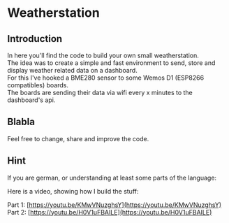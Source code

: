 # Weatherstation

## Introduction

In here you'll find the code to build your own small weatherstation.  
The idea was to create a simple and fast environment to send, store and display weather related data on a dashboard.  
For this I've hooked a BME280 sensor to some Wemos D1 (ESP8266 compatibles) boards.  
The boards are sending their data via wifi every x minutes to the dashboard's api.


## Blabla

Feel free to change, share and improve the code. 

## Hint

If you are german, or understanding at least some parts of the language:

Here is a video, showing how I build the stuff:

Part 1: [https://youtu.be/KMwVNuzghsY](https://youtu.be/KMwVNuzghsY)
Part 2: [https://youtu.be/H0V1uFBAILE](https://youtu.be/H0V1uFBAILE)
